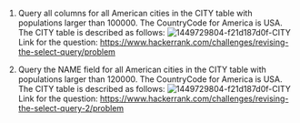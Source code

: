 1) Query all columns for all American cities in the CITY table with populations larger than 100000. The CountryCode for America is USA.
The CITY table is described as follows:
![1449729804-f21d187d0f-CITY](https://user-images.githubusercontent.com/91598274/216221182-328f5b11-3b85-43ef-b5cd-e455fc03c43f.jpg)
Link for the question: https://www.hackerrank.com/challenges/revising-the-select-query/problem

2) Query the NAME field for all American cities in the CITY table with populations larger than 120000. The CountryCode for America is USA.
The CITY table is described as follows:
![1449729804-f21d187d0f-CITY](https://user-images.githubusercontent.com/91598274/216221568-9da7100c-a954-4586-8df1-47a8d88b8f63.jpg)
Link for the question: https://www.hackerrank.com/challenges/revising-the-select-query-2/problem

